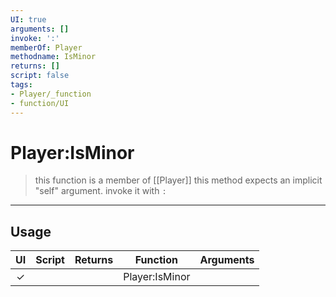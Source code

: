 ```yaml
---
UI: true
arguments: []
invoke: ':'
memberOf: Player
methodname: IsMinor
returns: []
script: false
tags:
- Player/_function
- function/UI
---
```

# Player:IsMinor
> this function is a member of [[Player]]
> this method expects an implicit "self" argument. invoke it with `:`
-----
## Usage
|  UI | Script | Returns | Function | Arguments |
|:---:|:------:|-------:|:--------:|:---------|
|✓| ||Player:IsMinor||
